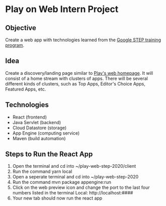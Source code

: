 # Play on Web Intern Project

## Objective

Create a web app with technologies learned from the [Google STEP training program](https://github.com/googleinterns/step).

## Idea

Create a discovery/landing page similar to [Play's web homepage](http://play.google.com/). It will consist of a home stream
with clusters of apps. There will be several different kinds of clusters, such as Top Apps, Editor's Choice Apps, Featured Apps, etc.

## Technologies

- React (frontend)
- Java Servlet (backend)
- Cloud Datastore (storage)
- App Engine (computing service)
- Maven (build automation)

## Steps to Run the React App
1. Open the terminal and cd into ~/play-web-step-2020/client
2. Run the command yarn local 
3. Open a seperate terminal and cd into ~/play-web-step-2020
4. Run the command mvn package appengine:run
5. Click on the web preview icon and change the port to the last four numbers listed in the terminal 
 Local:            http://localhost:####
6. Your new tab should now run the react app
